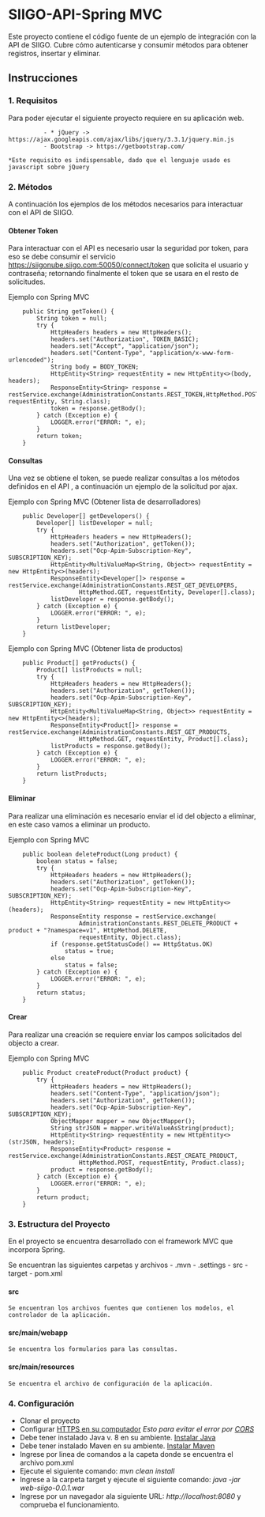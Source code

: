 # SIIGO-API-Spring MVC
Este proyecto contiene el código fuente de un ejemplo de integración con la API de SIIGO. Cubre cómo autenticarse y consumir métodos para obtener registros, insertar y eliminar.

## Instrucciones

### 1. Requisitos
Para poder ejecutar el siguiente proyecto requiere en su aplicación web.

```
          - * jQuery -> https://ajax.googleapis.com/ajax/libs/jquery/3.3.1/jquery.min.js
          - Bootstrap -> https://getbootstrap.com/

*Este requisito es indispensable, dado que el lenguaje usado es javascript sobre jQuery
```

### 2. Métodos
A continuación los ejemplos de los métodos necesarios para interactuar con el API de SIIGO.

#### Obtener Token
Para interactuar con el API es necesario usar la seguridad por token, para eso se debe consumir el servicio https://siigonube.siigo.com:50050/connect/token que solicita el usuario y contraseña; retornando finalmente el token que se usara en el resto de solicitudes.

Ejemplo con Spring MVC
```
    public String getToken() {
		String token = null;
		try {
			HttpHeaders headers = new HttpHeaders();
			headers.set("Authorization", TOKEN_BASIC);
			headers.set("Accept", "application/json");
			headers.set("Content-Type", "application/x-www-form-urlencoded");
			String body = BODY_TOKEN;
			HttpEntity<String> requestEntity = new HttpEntity<>(body, headers);
			ResponseEntity<String> response = restService.exchange(AdministrationConstants.REST_TOKEN,HttpMethod.POST,                        requestEntity, String.class);
			token = response.getBody();
		} catch (Exception e) {
			LOGGER.error("ERROR: ", e);
		}
		return token;
	}
```
#### Consultas
Una vez se obtiene el token, se puede realizar consultas a los métodos definidos en el API <URL>, a continuación un ejemplo de la solicitud por ajax.

Ejemplo con Spring MVC (Obtener lista de desarrolladores)
```
    public Developer[] getDevelopers() {
		Developer[] listDeveloper = null;
		try {
			HttpHeaders headers = new HttpHeaders();
			headers.set("Authorization", getToken());
			headers.set("Ocp-Apim-Subscription-Key", SUBSCRIPTION_KEY);
			HttpEntity<MultiValueMap<String, Object>> requestEntity = new HttpEntity<>(headers);
			ResponseEntity<Developer[]> response = restService.exchange(AdministrationConstants.REST_GET_DEVELOPERS,
					HttpMethod.GET, requestEntity, Developer[].class);
			listDeveloper = response.getBody();
		} catch (Exception e) {
			LOGGER.error("ERROR: ", e);
		}
		return listDeveloper;
	}
```

Ejemplo con Spring MVC (Obtener lista de productos)
```
    public Product[] getProducts() {
		Product[] listProducts = null;
		try {
			HttpHeaders headers = new HttpHeaders();
			headers.set("Authorization", getToken());
			headers.set("Ocp-Apim-Subscription-Key", SUBSCRIPTION_KEY);
			HttpEntity<MultiValueMap<String, Object>> requestEntity = new HttpEntity<>(headers);
			ResponseEntity<Product[]> response = restService.exchange(AdministrationConstants.REST_GET_PRODUCTS,
					HttpMethod.GET, requestEntity, Product[].class);
			listProducts = response.getBody();
		} catch (Exception e) {
			LOGGER.error("ERROR: ", e);
		}
		return listProducts;
	}
```

#### Eliminar
Para realizar una eliminación es necesario enviar el id del objecto a eliminar, en este caso vamos a eliminar un producto.

Ejemplo con Spring MVC
```
    public boolean deleteProduct(Long product) {
		boolean status = false;
		try {
			HttpHeaders headers = new HttpHeaders();
			headers.set("Authorization", getToken());
			headers.set("Ocp-Apim-Subscription-Key", SUBSCRIPTION_KEY);
			HttpEntity<String> requestEntity = new HttpEntity<>(headers);
			ResponseEntity response = restService.exchange(
					AdministrationConstants.REST_DELETE_PRODUCT + product + "?namespace=v1", HttpMethod.DELETE,
					requestEntity, Object.class);
			if (response.getStatusCode() == HttpStatus.OK)
				status = true;
			else
				status = false;
		} catch (Exception e) {
			LOGGER.error("ERROR: ", e);
		}
		return status;
	}
```

#### Crear
Para realizar una creación se requiere enviar los campos solicitados del objecto a crear.

Ejemplo con Spring MVC
```
    public Product createProduct(Product product) {
		try {
			HttpHeaders headers = new HttpHeaders();
			headers.set("Content-Type", "application/json");
			headers.set("Authorization", getToken());
			headers.set("Ocp-Apim-Subscription-Key", SUBSCRIPTION_KEY);
			ObjectMapper mapper = new ObjectMapper();
			String strJSON = mapper.writeValueAsString(product);
			HttpEntity<String> requestEntity = new HttpEntity<>(strJSON, headers);
			ResponseEntity<Product> response = restService.exchange(AdministrationConstants.REST_CREATE_PRODUCT,
					HttpMethod.POST, requestEntity, Product.class);
			product = response.getBody();
		} catch (Exception e) {
			LOGGER.error("ERROR: ", e);
		}
		return product;
	}
```
### 3. Estructura del Proyecto
En el proyecto se encuentra desarrollado con el framework MVC que incorpora Spring.

Se encuentran las siguientes carpetas y archivos
          - .mvn
          - .settings
          - src
          - target
          - pom.xml
  
#### src
```
Se encuentran los archivos fuentes que contienen los modelos, el controlador de la aplicación.
```
    
#### src/main/webapp
```
Se encuentra los formularios para las consultas.
```

#### src/main/resources
```
Se encuentra el archivo de configuración de la aplicación.
```

### 4. Configuración

- Clonar el proyecto
- Configurar <a href="https://medium.freecodecamp.org/how-to-get-https-working-on-your-local-development-environment-in-5-minutes-7af615770eec">HTTPS en su computador</a> *Esto para evitar el error por <a href="https://developer.mozilla.org/es/docs/Web/HTTP/Access_control_CORS">CORS</a>*
- Debe tener instalado Java v. 8 en su ambiente. <a href="https://www.java.com/es/download/">Instalar Java</a>
- Debe tener instalado Maven en su ambiente. <a href="https://maven.apache.org/install.html">Instalar Maven</a>
- Ingrese por linea de comandos a la capeta donde se encuentra el archivo pom.xml
- Ejecute el siguiente comando: *mvn clean install*
- Ingrese a la carpeta target y ejecute el siguiente comando: *java -jar web-siigo-0.0.1.war*
- Ingrese por un navegador ala siguiente URL: *http://localhost:8080* y comprueba el funcionamiento.
